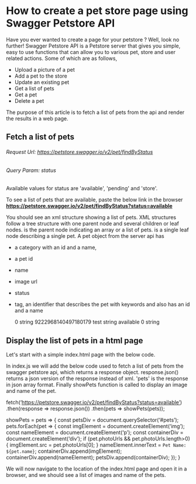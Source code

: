 # How to create a pet store page using Swagger Petstore API

Have you ever wanted to create a page for your petstore ? Well, look no further! Swagger Petstore API is a Petstore server that gives you simple, easy to use functions that can allow you to various pet, store and user related actions. Some of which are as follows,
- Upload a picture of a pet
- Add a pet to the store
- Update an existing pet
- Get a list of pets
- Get a pet
- Delete a pet

The purpose of this article is to fetch a list of pets from the api and render the results in a web page.

## Fetch a list of pets
###### Request Url: https://petstore.swagger.io/v2/pet/findByStatus
###### Query Param: status 
Available values for status are 'available', 'pending' and 'store'. 

To see a list of pets that are available, paste the below link in the browser 
**https://petstore.swagger.io/v2/pet/findByStatus?status=available**

You should see an xml structure showing a list of pets. XML structures follow a tree structure with one parent node and several children or leaf nodes.
<pets> is the parent node indicating an array or a list of pets. <Pet> is a single leaf node describing a single pet. A pet object from the server api has 
- a category with an id and a name,  
- a pet id
- name
- image url
- status 
- tag, an identifier that describes the pet with keywords and also has an id and a name

    <pets> 
        <Pet>
            <category>
                <id>0</id>
                <name>string</name>
            </category>
            <id>9222968140497180179</id>
            <name>test</name>
            <photoUrls>
            <photoUrl>string</photoUrl>
            </photoUrls>
            <status>available</status>
            <tags>
                <tag>
                    <id>0</id>
                    <name>string</name>
                </tag>
            </tags>
        </Pet>
    </pets>

## Display the list of pets in a html page
Let's start with a simple index.html page with the below code.

<!DOCTYPE html>
<html lang="en">
  <head>
    <meta charset="UTF-8">
    <meta name="viewport" content="width=device-width, initial-      scale=1.0">
    <title>My Pet Store</title>
    <script src=’index.js’ defer></script>
  </head>
  <body>
    <div id=’pets’></div>
  </body>
</html>

In index.js we will add the below code used to fetch a list of pets from the swagger petstore api, which returns a response object. response.json() returns a json version of the response instead of xml. 'pets' is the response in json array format. Finally showPets function is called to display an image and name of the pet.

fetch(‘https://petstore.swagger.io/v2/pet/findByStatus?status=available’)
   .then(response => response.json())
   .then(pets => showPets(pets));

showPets = pets => {
  const petsDiv = document.querySelector(‘#pets’);
  pets.forEach(pet => {
    const imgElement = document.createElement(‘img’);
    const nameElement = document.createElement(‘p’);
    const containerDiv = document.createElement(‘div’);
    if (pet.photoUrls && pet.photoUrls.length>0) {
        imgElement.src = pet.photoUrls[0];
    }
    nameElement.innerText = `Pet Name: ${pet.name}`;
    containerDiv.append(imgElement);
    containerDiv.append(nameElement);
    petsDiv.append(containerDiv);
  });
}

We will now navigate to the location of the index.html page and open it in a browser, and we should see a list of images and name of the pets.
